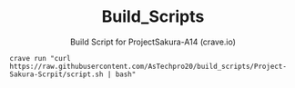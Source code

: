 <h1 align="center" id="title">Build_Scripts</h1>
<p align="center" id="description">Build Script for ProjectSakura-A14 (crave.io) </p>

```
crave run "curl https://raw.githubusercontent.com/AsTechpro20/build_scripts/Project-Sakura-Scrpit/script.sh | bash"
```
